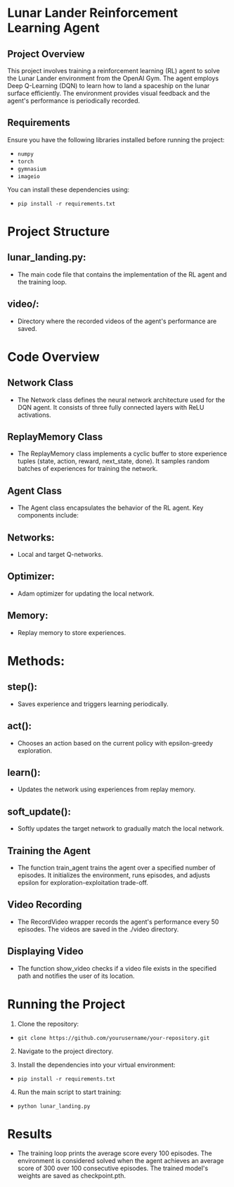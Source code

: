 # Lunar Lander Reinforcement Learning Agent

## Project Overview
This project involves training a reinforcement learning (RL) agent to solve the Lunar Lander environment from the OpenAI Gym.
The agent employs Deep Q-Learning (DQN) to learn how to land a spaceship on the lunar surface efficiently.
The environment provides visual feedback and the agent's performance is periodically recorded.

## Requirements
Ensure you have the following libraries installed before running the project:
- `numpy`
- `torch`
- `gymnasium`
- `imageio`

You can install these dependencies using:
- `pip install -r requirements.txt`

# Project Structure

## lunar_landing.py: 
- The main code file that contains the implementation of the RL agent and the training loop.

## video/:
- Directory where the recorded videos of the agent's performance are saved.

# Code Overview

## Network Class
- The Network class defines the neural network architecture used for the DQN agent. It consists of three fully connected layers with ReLU activations.

## ReplayMemory Class
- The ReplayMemory class implements a cyclic buffer to store experience tuples (state, action, reward, next_state, done). It samples random batches of experiences for training the network.

## Agent Class
- The Agent class encapsulates the behavior of the RL agent. Key components include:

## Networks:
- Local and target Q-networks.

## Optimizer: 
- Adam optimizer for updating the local network.

## Memory: 
- Replay memory to store experiences.

# Methods:

## step():
- Saves experience and triggers learning periodically.

## act():
- Chooses an action based on the current policy with epsilon-greedy exploration.

## learn(): 
- Updates the network using experiences from replay memory.

## soft_update():
- Softly updates the target network to gradually match the local network.

## Training the Agent
- The function train_agent trains the agent over a specified number of episodes. It initializes the environment, runs episodes, and adjusts epsilon for exploration-exploitation trade-off.

## Video Recording
- The RecordVideo wrapper records the agent's performance every 50 episodes. The videos are saved in the ./video directory.

## Displaying Video
- The function show_video checks if a video file exists in the specified path and notifies the user of its location.

# Running the Project

1. Clone the repository:

- `git clone https://github.com/yourusername/your-repository.git`

2. Navigate to the project directory.

3. Install the dependencies into your virtual environment:

- `pip install -r requirements.txt`
  
4. Run the main script to start training:

- `python lunar_landing.py`

# Results
- The training loop prints the average score every 100 episodes. The environment is considered solved when the agent achieves an average score of 300 over 100 consecutive episodes. The trained model's weights are saved as checkpoint.pth.
